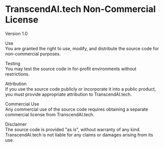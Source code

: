 # TranscendAI.tech Non-Commercial License

Version 1.0

Use  
You are granted the right to use, modify, and distribute the source code for non-commercial purposes.

Testing  
You may test the source code in for-profit environments without restrictions.

Attribution  
If you use the source code publicly or incorporate it into a public product, you must provide appropriate attribution to TranscendAI.tech.

Commercial Use  
Any commercial use of the source code requires obtaining a separate commercial license from TranscendAI.tech.

Disclaimer  
The source code is provided "as is", without warranty of any kind. TranscendAI.tech is not liable for any claims or damages arising from its use.
